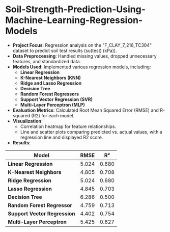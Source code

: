 # Soil-Strength-Prediction-Using-Machine-Learning-Regression-Models

- **Project Focus**: Regression analysis on the "F_CLAY_7_216_TC304" dataset to predict soil test results (su(test) (kPa)).
- **Data Preprocessing**: Handled missing values, dropped unnecessary features, and standardized data.
- **Models Used**: Implemented various regression models, including:
  - **Linear Regression**
  - **K-Nearest Neighbors (KNN)**
  - **Ridge and Lasso Regression**
  - **Decision Tree**
  - **Random Forest Regressors**
  - **Support Vector Regression (SVR)**
  - **Multi-Layer Perceptron (MLP)**
- **Evaluation Metrics**: Calculated Root Mean Squared Error (RMSE) and R-squared (R2) for each model.
- **Visualization**:
  - Correlation heatmap for feature relationships.
  - Line and scatter plots comparing predicted vs. actual values, with a regression line and displayed R2 score.
- **Results**:

| Model                         |    RMSE    |     R²     |
|-------------------------------|------------|------------|
| **Linear Regression**         |   5.024    |   0.680    |
| **K-Nearest Neighbors**       |   4.805    |   0.708    |
| **Ridge Regression**          |   5.024    |   0.680    |
| **Lasso Regression**          |   4.845    |   0.703    |
| **Decision Tree**             |   6.286    |   0.500    |
| **Random Forest Regressor**   |   4.759    |   0.713    |
| **Support Vector Regression** |   4.402    |   0.754    |
| **Multi-Layer Perceptron**    |   5.425    |   0.627    |



